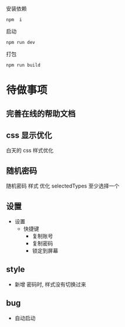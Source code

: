 安装依赖
```
npm  i
```
启动
```
npm run dev
```
打包
```
npm run build
```




# 待做事项

## 完善在线的帮助文档

## css 显示优化
白天的 css 样式优化


## 随机密码
随机密码 样式 优化
selectedTypes 至少选择一个 

## 设置
- 设置 
  - 快捷键
    - 复制账号
    - 复制密码
    - 锁定到屏幕 

## style
- 新增 密码时, 样式没有切换过来

## bug

- 自动启动

